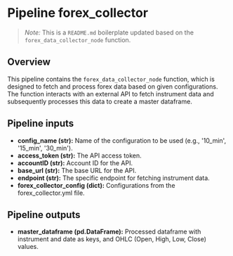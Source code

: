 
# Pipeline forex_collector

> *Note:* This is a `README.md` boilerplate updated based on the `forex_data_collector_node` function.

## Overview

This pipeline contains the `forex_data_collector_node` function, which is designed to fetch and process forex data based on given configurations. The function interacts with an external API to fetch instrument data and subsequently processes this data to create a master dataframe.

## Pipeline inputs

- **config_name (str):** Name of the configuration to be used (e.g., '10_min', '15_min', '30_min').
- **access_token (str):** The API access token.
- **accountID (str):** Account ID for the API.
- **base_url (str):** The base URL for the API.
- **endpoint (str):** The specific endpoint for fetching instrument data.
- **forex_collector_config (dict):** Configurations from the forex_collector.yml file.

## Pipeline outputs

- **master_dataframe (pd.DataFrame):** Processed dataframe with instrument and date as keys, and OHLC (Open, High, Low, Close) values.
